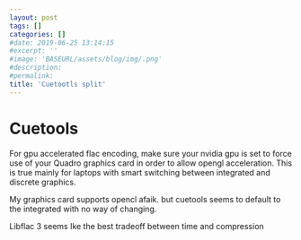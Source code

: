 ```yaml
---
layout: post
tags: []
categories: []
#date: 2019-06-25 13:14:15
#excerpt: ''
#image: 'BASEURL/assets/blog/img/.png'
#description:
#permalink:
title: 'Cuetootls split'
---
```


# Cuetools 

For gpu accelerated flac encoding, make sure your nvidia gpu is set to force use of your Quadro graphics card in order to allow opengl acceleration. This is true mainly for laptops with smart switching between integrated and discrete graphics. 


My graphics card supports opencl afaik. but cuetools seems to default to the integrated with no way of changing. 

Libflac 3 seems Ike the best tradeoff between time and compression 
